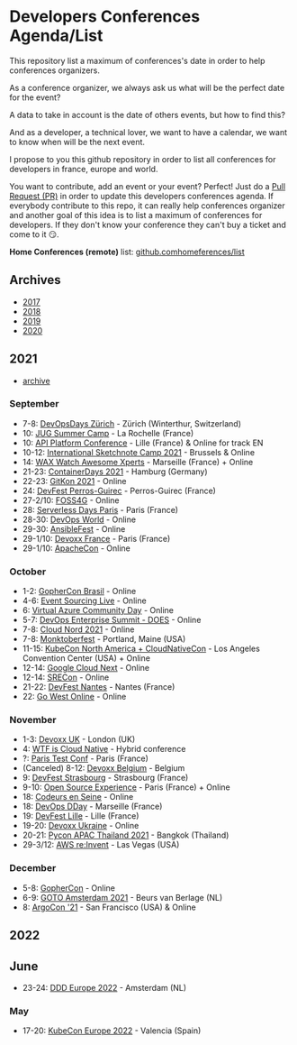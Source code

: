 # Developers Conferences Agenda/List

This repository list a maximum of conferences's date in order to help conferences organizers.

As a conference organizer, we always ask us what will be the perfect date for the event?

A data to take in account is the date of others events, but how to find this?

And as a developer, a technical lover, we want to have a calendar, we want to know when will be the next event.

I propose to you this github repository in order to list all conferences for developers in france, europe and world.

You want to contribute, add an event or your event? Perfect! Just do a [Pull Request (PR)](https://github.com/scraly/developers-conferences-agenda/pulls) in order to update this developers conferences agenda.
If everybody contribute to this repo, it can really help conferences organizer and another goal of this idea is to list a maximum of conferences for developers.
If they don't know your conference they can't buy a ticket and come to it 😏.

**Home Conferences (remote)** list: [github.comhomeferences/list](https://github.com/homeferences/list)

## Archives

* [2017](archives/2017.md)
* [2018](archives/2018.md)
* [2019](archives/2019.md)
* [2020](archives/2020.md)

## 2021

* [archive](archives/2021.md)

### September

* 7-8: [DevOpsDays Zürich](https://devopsdays.org/events/2021-zurich/welcome/) - Zürich (Winterthur, Switzerland)
* 10: [JUG Summer Camp](https://www.jugsummercamp.org/edition/12) - La Rochelle (France)
* 10: [API Platform Conference](https://api-platform.com/con/2021/) - Lille (France) & Online for track EN
* 10-12: [International Sketchnote Camp 2021](https://isc20be.home.blog/registration/) - Brussels & Online
* 14: [WAX Watch Awesome Xperts](https://www.waxconf.fr/) - Marseille (France) + Online
* 21-23: [ContainerDays 2021](https://www.containerdays.io/) - Hamburg (Germany)
* 22-23: [GitKon 2021](https://gitkon.com) - Online
* 24: [DevFest Perros-Guirec](https://devfest.codedarmor.fr/) - Perros-Guirec (France)
* 27-2/10: [FOSS4G](https://2021.foss4g.org/) - Online
* 28: [Serverless Days Paris](https://www.papercall.io/serverless-days-paris-2021) - Paris (France)
* 28-30: [DevOps World](https://www.devopsworld.com/) - Online
* 29-30: [AnsibleFest](https://www.ansible.com/ansiblefest) - Online
* 29-1/10: [Devoxx France](https://www.devoxx.fr/) - Paris (France)
* 29-1/10: [ApacheCon](https://apachecon.com/acna2020/) - Online

### October

* 1-2: [GopherCon Brasil](https://gopherconbr.org/) - Online
* 4-6: [Event Sourcing Live](https://2021.eventsourcing.live/) - Online
* 6: [Virtual Azure Community Day](https://azureday.community/) - Online
* 5-7: [DevOps Enterprise Summit - DOES](https://events.itrevolution.com/virtual/) - Online
* 7-8: [Cloud Nord 2021](https://www.cloudnord.fr/) - Online
* 7-8: [Monktoberfest](https://monktoberfest.com/) - Portland, Maine (USA)
* 11-15: [KubeCon North America + CloudNativeCon](https://events.linuxfoundation.org/kubecon-cloudnativecon-north-america/) - Los Angeles Convention Center (USA) + Online
* 12-14: [Google Cloud Next](https://cloud.withgoogle.com/next/sf/) - Online
* 12-14: [SRECon](https://www.usenix.org/srecon) - Online
* 21-22: [DevFest Nantes](https://devfest.gdgnantes.com/fr/) - Nantes (France)
* 22: [Go West Online](https://www.gowestconf.com/) - Online 


### November

* 1-3: [Devoxx UK](https://www.devoxx.co.uk/) - London (UK)
* 4: [WTF is Cloud Native](https://www.cloud-native-conf.wtf/) - Hybrid conference
* ?: [Paris Test Conf](https://paristestconf.com/) - Paris (France)
* (Canceled) 8-12: [Devoxx Belgium](https://www.devoxx.com/) - Belgium
* 9: [DevFest Strasbourg](https://devfest.gdgstrasbourg.fr/) - Strasbourg (France)
* 9-10: [Open Source Experience](https://www.opensource-experience.com) - Paris (France) + Online
* 18: [Codeurs en Seine](https://www.codeursenseine.com/2021) - Online
* 18: [DevOps DDay](http://devops-dday.com) - Marseille (France)
* 19: [DevFest Lille](http://devfest.gdglille.org) - Lille (France)
* 19-20: [Devoxx Ukraine](https://devoxx.com.ua/) - Online
* 20-21: [Pycon APAC Thailand 2021](https://th.pycon.org/) - Bangkok (Thailand)
* 29-3/12: [AWS re:Invent](https://reinvent.awsevents.com/) - Las Vegas (USA)

### December

* 5-8: [GopherCon](https://www.gophercon.com/) - Online
* 6-9: [GOTO Amsterdam 2021](https://gotoams.nl/) - Beurs van Berlage (NL)
* 8: [ArgoCon '21](https://argoproj.github.io/argocon21/) - San Francisco (USA) & Online

## 2022

## June

* 23-24: [DDD Europe 2022](https://dddeurope.com/) - Amsterdam (NL)

### May

* 17-20: [KubeCon Europe 2022](https://events.linuxfoundation.org/kubecon-cloudnativecon-europe-2022/) - Valencia (Spain)
